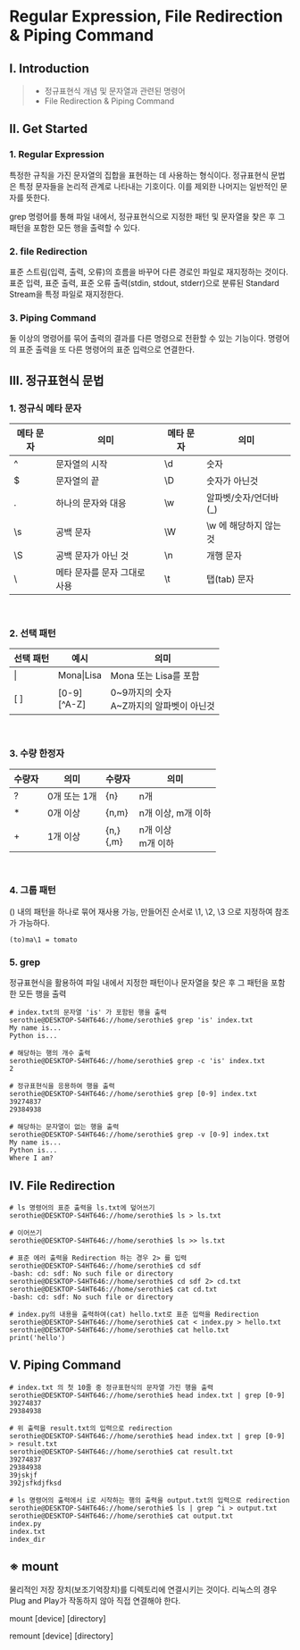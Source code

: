 # Regular Expression, File Redirection & Piping Command

## Ⅰ. Introduction

> - 정규표현식 개념 및 문자열과 관련된 명령어
> - File Redirection & Piping Command

## Ⅱ. Get Started

### 1. Regular Expression

특정한 규칙을 가진 문자열의 집합을 표현하는 데 사용하는 형식이다. 정규표현식 문법은 특정 문자들을 논리적 관계로 나타내는 기호이다. 이를 제외한 나머지는 일반적인 문자를 뜻한다.

grep 명령어를 통해 파일 내에서, 정규표현식으로 지정한 패턴 및 문자열을 찾은 후 그 패턴을 포함한 모든 행을 출력할 수 있다.

### 2. file Redirection

표준 스트림(입력, 출력, 오류)의 흐름을 바꾸어 다른 경로인 파일로 재지정하는 것이다. 표준 입력, 표준 출력, 표준 오류 출력(stdin, stdout, stderr)으로 분류된 Standard Stream을 특정 파일로 재지정한다.

### 3. Piping Command

둘 이상의 명령어를 묶어 출력의 결과를 다른 명령으로 전환할 수 있는 기능이다. 명령어의 표준 출력을 또 다른 명령어의 표준 입력으로 연결한다.

## Ⅲ. 정규표현식 문법

### 1. 정규식 메타 문자

| 메타 문자 | 의미                         | 메타 문자 | 의미                   |
| --------- | ---------------------------- | --------- | ---------------------- |
| ^         | 문자열의 시작                | \d        | 숫자                   |
| $         | 문자열의 끝                  | \D        | 숫자가 아닌것          |
| .         | 하나의 문자와 대응           | \w        | 알파벳/숫자/언더바(\_) |
| \s        | 공백 문자                    | \W        | \w 에 해당하지 않는 것 |
| \S        | 공백 문자가 아닌 것          | \n        | 개행 문자              |
| \         | 메타 문자를 문자 그대로 사용 | \t        | 탭(tab) 문자           |

</br>

### 2. 선택 패턴

| 선택 패턴 | 예시                 | 의미                                         |
| --------- | -------------------- | -------------------------------------------- |
| \|        | Mona\|Lisa           | Mona 또는 Lisa를 포함                        |
| \[ \]     | \[0-9\]</br>\[^A-Z\] | 0~9까지의 숫자</br>A~Z까지의 알파벳이 아닌것 |

</br>

### 3. 수량 한정자

| 수량자 | 의미         | 수량자        | 의미                  |
| ------ | ------------ | ------------- | --------------------- |
| ?      | 0개 또는 1개 | {n}           | n개                   |
| \*     | 0개 이상     | {n,m}         | n개 이상, m개 이하    |
| +      | 1개 이상     | {n,}</br>{,m} | n개 이상</br>m개 이하 |

</br>

### 4. 그룹 패턴

() 내의 패턴을 하나로 묶어 재사용 가능, 만들어진 순서로 \1, \2, \3 으로 지정하여 참조가 가능하다.

`(to)ma\1 = tomato`

### 5. grep

정규표현식을 활용하여 파일 내에서 지정한 패턴이나 문자열을 찾은 후 그 패턴을 포함한 모든 행을 출력

```shell
# index.txt의 문자열 'is' 가 포함된 행을 출력
serothie@DESKTOP-S4HT646://home/serothie$ grep 'is' index.txt
My name is...
Python is...

# 해당하는 행의 개수 출력
serothie@DESKTOP-S4HT646://home/serothie$ grep -c 'is' index.txt
2

# 정규표현식을 응용하여 행을 출력
serothie@DESKTOP-S4HT646://home/serothie$ grep [0-9] index.txt
39274837
29384938

# 해당하는 문자열이 없는 행을 출력
serothie@DESKTOP-S4HT646://home/serothie$ grep -v [0-9] index.txt
My name is...
Python is...
Where I am?
```

## Ⅳ. File Redirection

```shell
# ls 명령어의 표준 출력을 ls.txt에 덮어쓰기
serothie@DESKTOP-S4HT646://home/serothie$ ls > ls.txt

# 이어쓰기
serothie@DESKTOP-S4HT646://home/serothie$ ls >> ls.txt

# 표준 에러 출력을 Redirection 하는 경우 2> 를 입력
serothie@DESKTOP-S4HT646://home/serothie$ cd sdf
-bash: cd: sdf: No such file or directory
serothie@DESKTOP-S4HT646://home/serothie$ cd sdf 2> cd.txt
serothie@DESKTOP-S4HT646://home/serothie$ cat cd.txt
-bash: cd: sdf: No such file or directory

# index.py의 내용을 출력하여(cat) hello.txt로 표준 입력을 Redirection
serothie@DESKTOP-S4HT646://home/serothie$ cat < index.py > hello.txt
serothie@DESKTOP-S4HT646://home/serothie$ cat hello.txt
print('hello')
```

## Ⅴ. Piping Command

```shell
# index.txt 의 첫 10줄 중 정규표현식의 문자열 가진 행을 출력
serothie@DESKTOP-S4HT646://home/serothie$ head index.txt | grep [0-9]
39274837
29384938

# 위 출력을 result.txt의 입력으로 redirection
serothie@DESKTOP-S4HT646://home/serothie$ head index.txt | grep [0-9] > result.txt
serothie@DESKTOP-S4HT646://home/serothie$ cat result.txt
39274837
29384938
39jskjf
392jsfkdjfksd

# ls 명령어의 출력에서 i로 시작하는 행의 출력을 output.txt의 입력으로 redirection
serothie@DESKTOP-S4HT646://home/serothie$ ls | grep ^i > output.txt
serothie@DESKTOP-S4HT646://home/serothie$ cat output.txt
index.py
index.txt
index_dir
```

## ※ mount

물리적인 저장 장치(보조기억장치)를 디렉토리에 연결시키는 것이다. 리눅스의 경우 Plug and Play가 작동하지 않아 직접 연결해야 한다.

mount [device] [directory]
</br>

remount [device] [directory]
